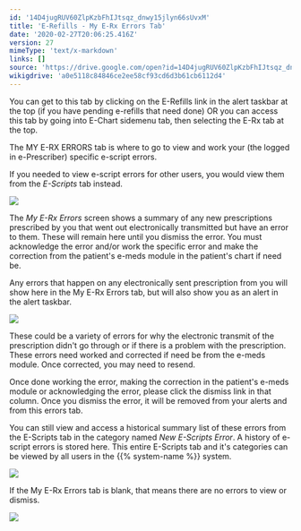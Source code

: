 ```yaml
---
id: '14D4jugRUV60ZlpKzbFhIJtsqz_dnwy15jlyn66sUvxM'
title: 'E-Refills - My E-Rx Errors Tab'
date: '2020-02-27T20:06:25.416Z'
version: 27
mimeType: 'text/x-markdown'
links: []
source: 'https://drive.google.com/open?id=14D4jugRUV60ZlpKzbFhIJtsqz_dnwy15jlyn66sUvxM'
wikigdrive: 'a0e5118c84846ce2ee58cf93cd6d3b61cb6112d4'
---
```

You can get to this tab by clicking on the E-Refills link in the alert taskbar at the top (if you have pending e-refills that need done) OR you can access this tab by going into E-Chart sidemenu tab, then selecting the E-Rx tab at the top.

The MY E-RX ERRORS tab is where to go to view and work your (the logged in e-Prescriber) specific e-script errors.

If you needed to view e-script errors for other users, you would view them from the *E-Scripts* tab instead.

![](../e-refills-my-e-rx-errors-tab.assets/b3f494e83282cb54f8f7a61cab0c688c.png)

The *My E-Rx Errors* screen shows a summary of any new prescriptions prescribed by you that went out electronically transmitted but have an error to them. These will remain here until you dismiss the error. You must acknowledge the error and/or work the specific error and make the correction from the patient's e-meds module in the patient's chart if need be.

Any errors that happen on any electronically sent prescription from you will show here in the My E-Rx Errors tab, but will also show you as an alert in the alert taskbar.

![](../e-refills-my-e-rx-errors-tab.assets/b3f494e83282cb54f8f7a61cab0c688c.png)

These could be a variety of errors for why the electronic transmit of the prescription didn't go through or if there is a problem with the prescription. These errors need worked and corrected if need be from the e-meds module. Once corrected, you may need to resend.

Once done working the error, making the correction in the patient's e-meds module or acknowledging the error, please click the dismiss link in that column. Once you dismiss the error, it will be removed from your alerts and from this errors tab.

You can still view and access a historical summary list of these errors from the E-Scripts tab in the category named *New E-Scripts Error*. A history of e-script errors is stored here. This entire E-Scripts tab and it's categories can be viewed by all users in the {{% system-name %}} system.

![](../e-refills-my-e-rx-errors-tab.assets/69f12df285cb1cd7a90e7df1d700d816.png)

If the My E-Rx Errors tab is blank, that means there are no errors to view or dismiss.

![](../e-refills-my-e-rx-errors-tab.assets/309ef008d0cf5a64cd85d795feca7f87.png)
